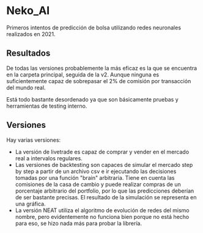 # Neko_AI
Primeros intentos de predicción de bolsa utilizando redes neuronales realizados en 2021.</br> 

## Resultados
De todas las versiones probablemente la más eficaz es la que se encuentra en la carpeta principal, seguida de la v2. Aunque ninguna es suficientemente capaz de sobrepasar el 2% de comisión por transacción del mundo real.</br>

Está todo bastante desordenado ya que son básicamente pruebas y herramientas de testing interno.</br>

## Versiones
Hay varias versiones:</br>
* La versión de livetrade es capaz de comprar y vender en el mercado real a intervalos regulares. </br>
* Las versiones de backtesting son capaces de simular el mercado step by step a partir de un archivo csv e ir ejecutando las decisiones tomadas por una función "brain" arbitraria. Tiene en cuenta las comisiones de la casa de cambio y puede realizar compras de un porcentaje arbitrario del portfolio, por lo que las predicciones deberían de ser bastante precisas. El resultado de la simulación se representa en una gráfica.</br>
* La versión NEAT utiliza el algoritmo de evolución de redes del mismo nombre, pero evidentemente no funciona bien porque no está hecho para eso, se hizo nada más para probar la librería.</br>

